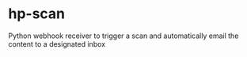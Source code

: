 # hp-scan
Python webhook receiver to trigger a scan and automatically email the content to a designated inbox
